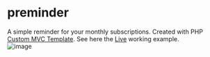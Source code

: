 # preminder
A simple reminder for your monthly subscriptions. Created with PHP <a href="https://github.com/ErikliPizza/DH-MVC-pv2">Custom MVC Template</a>. See here the <a href="https://preminder.noircontact.tech/">Live</a> working example.
<br>
![image](https://github.com/ErikliPizza/preminder/assets/39195701/35badcfe-9f4e-494c-ac87-6bf6d8d2ae41)


